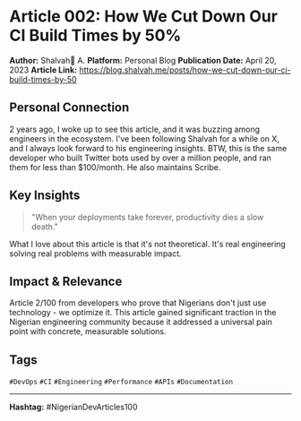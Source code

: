 # Article 002: How We Cut Down Our CI Build Times by 50%

**Author:** Shalvah💫 A.
**Platform:** Personal Blog
**Publication Date:** April 20, 2023
**Article Link:** https://blog.shalvah.me/posts/how-we-cut-down-our-ci-build-times-by-50

## Personal Connection

2 years ago, I woke up to see this article, and it was buzzing among engineers in the ecosystem. I've been following Shalvah for a while on X, and I always look forward to his engineering insights. BTW, this is the same developer who built Twitter bots used by over a million people, and ran them for less than $100/month. He also maintains Scribe.

## Key Insights

> "When your deployments take forever, productivity dies a slow death."

What I love about this article is that it's not theoretical. It's real engineering solving real problems with measurable impact.

## Impact & Relevance

Article 2/100 from developers who prove that Nigerians don't just use technology - we optimize it. This article gained significant traction in the Nigerian engineering community because it addressed a universal pain point with concrete, measurable solutions.

## Tags

`#DevOps` `#CI` `#Engineering` `#Performance` `#APIs` `#Documentation`

---

**Hashtag:** #NigerianDevArticles100